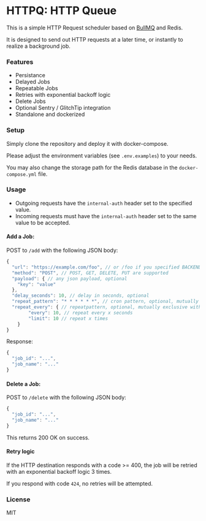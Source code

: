 # HTTPQ: HTTP Queue

This is a simple HTTP Request scheduler based on [BullMQ](https://github.com/taskforcesh/bullmq) and Redis.

It is designed to send out HTTP requests at a later time, or instantly to realize a background job.

### Features
- Persistance
- Delayed Jobs
- Repeatable Jobs
- Retries with exponential backoff logic
- Delete Jobs
- Optional Sentry / GlitchTip integration
- Standalone and dockerized

### Setup
Simply clone the repository and deploy it with docker-compose.

Please adjust the environment variables (see `.env.examples`) to your needs.

You may also change the storage path for the Redis database in the `docker-compose.yml` file.

### Usage
- Outgoing requests have the `internal-auth` header set to the specified value.
- Incoming requests must have the `internal-auth` header set to the same value to be accepted.
#### Add a Job:
POST to `/add` with the following JSON body:
```js
{
  "url": "https://example.com/foo", // or /foo if you specified BACKEND_HOSTNAME
  "method": "POST", // POST, GET, DELETE, PUT are supported
  "payload": { // any json payload, optional
    "key": "value"
  },
  "delay_seconds": 10, // delay in seconds, optional
  "repeat_pattern": "* * * * * *", // cron pattern, optional, mutually exclusive with delay_seconds and repeat_every
  "repeat_every": { // repeatpattern, optional, mutually exclusive with delay_seconds and repeat_pattern
        "every": 10, // repeat every x seconds
        "limit": 10 // repeat x times
    }
}
```
Response:
```js
{
  "job_id": "...",
  "job_name": "..."
}
```

#### Delete a Job:
POST to `/delete` with the following JSON body:
```js
{
  "job_id": "...",
  "job_name": "..."
}
```
This returns 200 OK on success.

#### Retry logic
If the HTTP destination responds with a code >= 400, the job will be retried with an exponential backoff logic 3 times.

If you respond with code `424`, no retries will be attempted.

### License
MIT